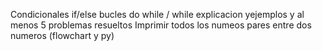 Condicionales if/else 
bucles do while / while
explicacion yejemplos y al menos  5 problemas resueltos
Imprimir todos los numeos pares entre dos numeros (flowchart y py)